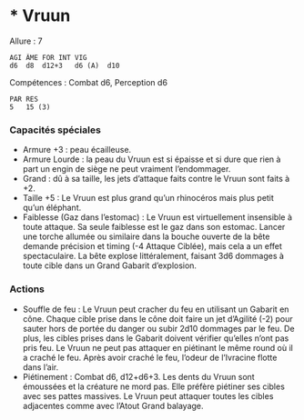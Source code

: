 # * Vruun

Allure : 7

	AGI	ÂME	FOR	INT	VIG
	d6	d8	d12+3	d6 (A)	d10

Compétences : Combat d6, Perception d6

	PAR	RES
	5	15 (3)

### Capacités spéciales
- Armure +3 : peau écailleuse.
- Armure Lourde : la peau du Vruun est si épaisse et si dure que rien à part un engin de siège ne peut vraiment l’endommager.
- Grand : dû à sa taille, les jets d’attaque faits contre le Vruun sont faits à +2.
- Taille +5 : Le Vruun est plus grand qu’un rhinocéros mais plus petit qu’un éléphant.
- Faiblesse (Gaz dans l’estomac) : Le Vruun est virtuellement insensible à toute attaque. Sa seule faiblesse est le gaz dans son estomac. Lancer une torche allumée ou similaire dans la bouche ouverte de la bête demande précision et timing (-4 Attaque Ciblée), mais cela a un effet spectaculaire. La bête explose littéralement, faisant 3d6 dommages à toute cible dans un Grand Gabarit d’explosion.

### Actions

- Souffle de feu : Le Vruun peut cracher du feu en utilisant un Gabarit en cône. Chaque cible prise dans le cône doit faire un jet d’Agilité (-2) pour sauter hors de portée du danger ou subir 2d10 dommages par le feu. De plus, les cibles prises dans le Gabarit doivent vérifier qu’elles n’ont pas pris feu. Le Vruun ne peut pas attaquer en piétinant le même round où il a craché le feu. Après avoir craché le feu, l’odeur de l’Ivracine flotte dans l’air.
- Piétinement : Combat d6, d12+d6+3. Les dents du Vruun sont émoussées et la créature ne mord pas. Elle préfère piétiner ses cibles avec ses pattes massives. Le Vruun peut attaquer toutes les cibles adjacentes comme avec l’Atout Grand balayage.

